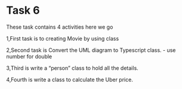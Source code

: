 # Task 6
  
  These task contains 4 activities here we go

  1,First task is to creating Movie by using class 

  2,Second task is Convert the UML diagram to Typescript class. - use number for double     

  3,Third is write a “person” class to hold all the details.
  
  4,Fourth is write a class to calculate the Uber price.
